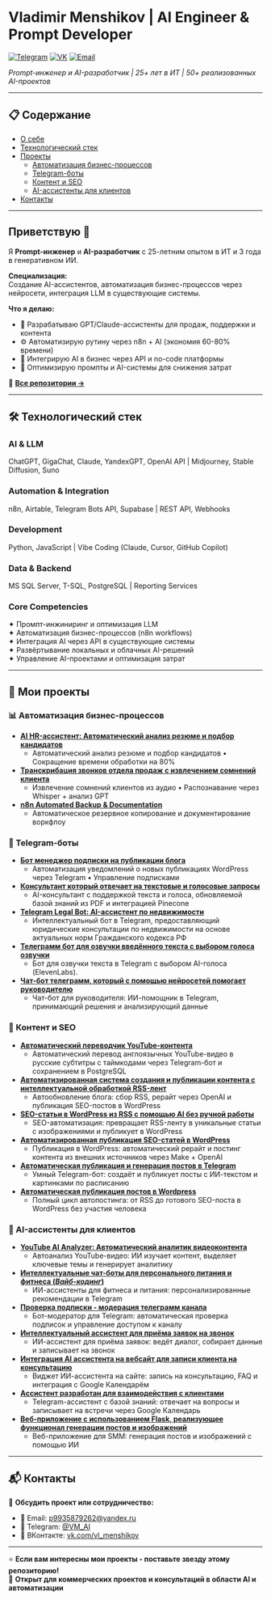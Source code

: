 # Vladimir Menshikov | AI Engineer & Prompt Developer

[![Telegram](https://img.shields.io/badge/Telegram-@VM__AI-blue?logo=telegram)](https://t.me/VM_AI)
[![VK](https://img.shields.io/badge/VK-vl__menshikov-blue?logo=vk)](https://vk.com/vl_menshikov)
[![Email](https://img.shields.io/badge/Email-Contact-red?logo=gmail)](mailto:p9935879262@yandex.ru)

*Prompt-инженер и AI-разработчик | 25+ лет в ИТ | 50+ реализованных AI-проектов*

--- 

## 📋 Содержание
- [О себе](#приветствую)
- [Технологический стек](#-технологический-стек)
- [Проекты](#-мои-проекты)
  - [Автоматизация бизнес-процессов](#-автоматизация-бизнес-процессов)
  - [Telegram-боты](#-telegram-боты)
  - [Контент и SEO](#-контент-и-seo)
  - [AI-ассистенты для клиентов](#-ai-ассистенты-для-клиентов)
- [Контакты](#-контакты)

--- 

## Приветствую 👋

Я **Prompt-инженер** и **AI-разработчик** с 25-летним опытом в ИТ и 3 года в генеративном ИИ.

**Специализация:**  
Создание AI-ассистентов, автоматизация бизнес-процессов через нейросети, интеграция LLM в существующие системы.

**Что я делаю:**
- 🤖 Разрабатываю GPT/Claude-ассистенты для продаж, поддержки и контента
- ⚙️ Автоматизирую рутину через n8n + AI (экономия 60-80% времени)
- 🔗 Интегрирую AI в бизнес через API и no-code платформы
- 🎯 Оптимизирую промпты и AI-системы для снижения затрат

📂 [**Все репозитории →**](https://github.com/VladimirMenshikov?tab=repositories)

---

## 🛠 Технологический стек

### AI & LLM
ChatGPT, GigaChat, Claude, YandexGPT, OpenAI API | Midjourney, Stable Diffusion, Suno

### Automation & Integration
n8n, Airtable, Telegram Bots API, Supabase | REST API, Webhooks

### Development
Python, JavaScript | Vibe Coding (Claude, Cursor, GitHub Copilot)

### Data & Backend
MS SQL Server, T-SQL, PostgreSQL | Reporting Services

### Core Competencies
✦ Промпт-инжиниринг и оптимизация LLM  
✦ Автоматизация бизнес-процессов (n8n workflows)  
✦ Интеграция AI через API в существующие системы  
✦ Развёртывание локальных и облачных AI-решений  
✦ Управление AI-проектами и оптимизация затрат

---

## 🚀 Мои проекты

### 📊 Автоматизация бизнес-процессов
- [**AI HR-ассистент: Автоматический анализ резюме и подбор кандидатов**](https://github.com/VladimirMenshikov/AI-HR-Assistant/blob/main/README.md) 
  - Автоматический анализ резюме и подбор кандидатов • Сокращение времени обработки на 80%
- [**Транскрибация звонков отдела продаж с извлечением сомнений клиента**](https://github.com/VladimirMenshikov/Transcribing-sales-calls)
  - Извлечение сомнений клиентов из аудио • Распознавание через Whisper + анализ GPT
- [**n8n Automated Backup & Documentation**](https://github.com/VladimirMenshikov/n8n-Automated-Backup-Documentation/blob/main/README.md)
  - Автоматическое резервное копирование и документирование воркфлоу

### 🤖 Telegram-боты
- [**Бот менеджер подписки на публикации блога**](https://github.com/VladimirMenshikov/WordPress-Blog-Telegram-Bot/blob/main/README.md)
  - Автоматизация уведомлений о новых публикациях WordPress через Telegram • Управление подписками
- [**Консультант который отвечает на текстовые и голосовые запросы**](https://github.com/VladimirMenshikov/AI-Voice-Text-Consultant)
  - AI-консультант с поддержкой текста и голоса, обновляемой базой знаний из PDF и интеграцией Pinecone
- [**Telegram Legal Bot: AI-ассистент по недвижимости**](https://github.com/VladimirMenshikov/Telegram-Legal-Bot)
  - Интеллектуальный бот в Telegram, предоставляющий юридические консультации по недвижимости на основе актуальных норм Гражданского кодекса РФ
- [**Телеграмм бот для озвучки введённого текста с выбором голоса озвучки**](https://github.com/VladimirMenshikov/Telegram-bot-for-text-voicing)
  - Бот для озвучки текста в Telegram с выбором AI-голоса (ElevenLabs).
- [**Чат-бот телеграмм, который с помощью нейросетей помогает руководителю**](https://github.com/VladimirMenshikov/ChatBot-AI-Assistant-For-Manager)
  - Чат-бот для руководителя: ИИ-помощник в Telegram, принимающий решения и анализирующий данные

### 📝 Контент и SEO
- [**Автоматический переводчик YouTube-контента**](https://github.com/VladimirMenshikov/transcriptYouTube/blob/main/README.md)
  - Автоматический перевод англоязычных YouTube-видео в русские субтитры с таймкодами через Telegram-бот и сохранением в PostgreSQL
- [**Автоматизированная система создания и публикации контента с интеллектуальной обработкой RSS-лент**](https://github.com/VladimirMenshikov/ContentFlow_Factory/blob/main/README.md) 
  - Автообновление блога: сбор RSS, рерайт через OpenAI и публикация SEO-постов в WordPress
- [**SEO-статьи в WordPress из RSS с помощью AI без ручной работы**](https://github.com/VladimirMenshikov/RSS-to-WordPress-SEO-Article-Automation/blob/main/README.md) 
  - SEO-автоматизация: превращает RSS-ленту в уникальные статьи с изображениями и публикует в WordPress
- [**Автоматизированная публикация SEO-статей в WordPress**](https://github.com/VladimirMenshikov/Publish_Posts_To_Wordpress/blob/main/README.md)
  - Публикация в WordPress: автоматический рерайт и постинг контента из внешних источников через Make + OpenAI
- [**Автоматическая публикация и генерация постов в Telegram**](https://github.com/VladimirMenshikov/Smart-Telegram-Content-Bot)
  - Умный Telegram-бот: создаёт и публикует посты с ИИ-текстом и картинками по расписанию
- [**Автоматическая публикация постов в Wordpress**](https://github.com/VladimirMenshikov/Autoposting-WP)
  - Полный цикл автопостинга: от RSS до готового SEO-поста в WordPress без участия человека


### 💬 AI-ассистенты для клиентов
- [**YouTube AI Analyzer: Автоматический аналитик видеоконтента**](https://github.com/VladimirMenshikov/YouTube-AI-Analyzer-/blob/main/README.md)
  - Автоанализ YouTube-видео: ИИ изучает контент, выделяет ключевые темы и генерирует аналитику
- [**Интеллектуальные чат-боты для персонального питания и фитнеса (*Вайб-кодинг*)**](https://github.com/VladimirMenshikov/Fitness-and-Nutry-bots/blob/main/README.md)
  - ИИ-ассистенты для фитнеса и питания: персонализированные рекомендации в Telegram
- [**Проверка подписки - модерация телеграмм канала**](https://github.com/VladimirMenshikov/SubMod-AI-Moderation-Bot)
  - Бот-модератор для Telegram: автоматическая проверка подписок и управление доступом к каналу
- [**Интеллектуальный ассистент для приёма заявок на звонок**](https://github.com/VladimirMenshikov/Intelligent-assistant-for-accepting-applications)
  - ИИ-ассистент для приёма заявок: ведёт диалог, собирает данные и записывает на звонок
- [**Интеграция AI ассистента на вебсайт для записи клиента на консультацию**](https://github.com/VladimirMenshikov/Integrating-AI-assistant-into-a-website)
  - Виджет ИИ-ассистента на сайте: запись на консультацию, FAQ и интеграция с Google Календарём
- [**Ассистент разработан для взаимодействия с клиентами**](https://github.com/VladimirMenshikov/AI-Assistant-in-Telegram)
  - Telegram-ассистент с базой знаний: отвечает на вопросы и записывает на встречи через Google Календарь
- [**Веб-приложение с использованием Flask, реализующее функционал генерации постов и изображений**](https://github.com/VladimirMenshikov/WEB-APP-SMM-assistant)
  - Веб-приложение для SMM: генерация постов и изображений с помощью ИИ

---

## 📬 Контакты

💬 **Обсудить проект или сотрудничество:**

- 📧 Email: p9935879262@yandex.ru
- 📱 Telegram: [@VM_AI](https://t.me/VM_AI)
- 🔵 ВКонтакте: [vk.com/vl_menshikov](https://vk.com/vl_menshikov)

---

⭐ **Если вам интересны мои проекты - поставьте звезду этому репозиторию!**  
🤝 **Открыт для коммерческих проектов и консультаций в области AI и автоматизации**
